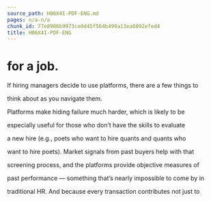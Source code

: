 ```yaml
---
source_path: H06X4I-PDF-ENG.md
pages: n/a-n/a
chunk_id: 77e8906b9973ce0d45f564b499a13ea6892efed4
title: H06X4I-PDF-ENG
---
```

# for a job.

If hiring managers decide to use platforms, there are a few things to

think about as you navigate them.

Platforms make hiding failure much harder, which is likely to be

especially useful for those who don’t have the skills to evaluate

a new hire (e.g., poets who want to hire quants and quants who

want to hire poets). Market signals from past buyers help with that

screening process, and the platforms provide objective measures of

past performance — something that’s nearly impossible to come by in

traditional HR. And because every transaction contributes not just to
